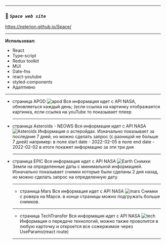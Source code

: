 ____
 ### :mag_right: *`Space web site`* 
 https://nelerion.github.io/Space/
____
**Использовал:**
- React
- Type-script
- Redux toolkit
- MUI
- Date-fns
- react-youtube
- styled-components
- Адаптивно
____
- страница APOD
![apod](https://user-images.githubusercontent.com/95306473/189705980-05d8c449-894f-47af-b2b3-0376b9d3f92d.png)
Вся информация идет с API NASA, обновляеться каждый день;
(если ссылка на картинку отображается картинка,
если ссылка на youTube то показывает плеер
  ____
- страница Asteroids - NEOWS
Вся информация идет с API NASA
![Asteroids](https://user-images.githubusercontent.com/95306473/189706535-9fae7e83-e7ca-43f3-a700-998f73c6f44f.gif)
Информация о астеройдах.
Изначально показывает за последние 7 дней,
но можно сделать запрос (с разницой не больше 7 дней)
например:
в поле start date -  2022-02-05 
в поле end date -  2022-02-02 
в итоге покажет информацию за эти три дня
  ____
- страница EPIC
Вся информация идет с API NASA
![Earth](https://user-images.githubusercontent.com/95306473/189706630-83b8ee78-c603-4a5e-ae76-6a0038b2cb48.gif)
Снимки Земли на определенные даты с минимальной информацией.
Изначально показывает снимки которые были сделаны 2 дня назад,
но можно сделать запрос на определенную дату.
  ____
  - страница Mars
  Вся информация идет с API NASA
![mars](https://user-images.githubusercontent.com/95306473/189707023-8d4d1790-25ad-4521-abb8-aa1b2ab86425.gif)
Снимки с ровера на Марсе.
в конце страницы можно подгружать больше снимков.
  ____
    - страница TechTransfer
    Вся информация идет с API NASA
![tech](https://user-images.githubusercontent.com/95306473/189707286-7d92e0cc-7a1c-48fd-ae82-9b055082c634.gif)
Информация о передаче технологий, можно также проволится в любую карточку и откроется все сожержимое через UseParams(react route)
  ____
